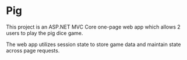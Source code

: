 # Pig

This project is an ASP.NET MVC Core one-page web app which allows 2 users to play the pig dice game. 

The web app utilizes session state to store game data and maintain state across page requests. 

